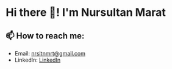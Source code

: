 # Hi there 👋! I'm Nursultan Marat

## 📫 How to reach me:

- Email: [nrsltnmrt@gmail.com](mailto:nrsltnmrt@gmail.com)
- LinkedIn: [LinkedIn](https://www.linkedin.com/in/nursultahn)
